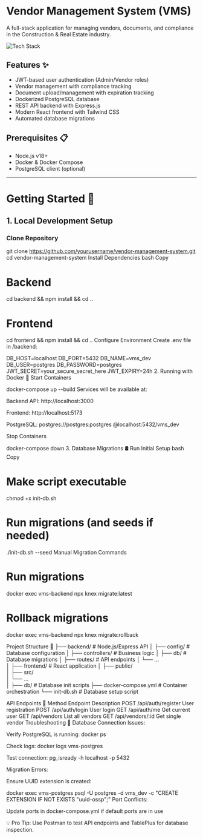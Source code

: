 # Vendor Management System (VMS)

A full-stack application for managing vendors, documents, and compliance in the Construction & Real Estate industry.

![Tech Stack](https://img.shields.io/badge/tech_stack-Node.js_|_React_|_PostgreSQL_|_Docker-success)

## Features ✨
- JWT-based user authentication (Admin/Vendor roles)
- Vendor management with compliance tracking
- Document upload/management with expiration tracking
- Dockerized PostgreSQL database
- REST API backend with Express.js
- Modern React frontend with Tailwind CSS
- Automated database migrations

## Prerequisites 📋
- Node.js v18+
- Docker & Docker Compose
- PostgreSQL client (optional)

---

# Getting Started 🚀

## 1. Local Development Setup

### Clone Repository

git clone https://github.com/yourusername/vendor-management-system.git
cd vendor-management-system
Install Dependencies
bash
Copy
# Backend
cd backend && npm install && cd ..

# Frontend
cd frontend && npm install && cd ..
Configure Environment
Create .env file in /backend:


DB_HOST=localhost
DB_PORT=5432
DB_NAME=vms_dev
DB_USER=postgres
DB_PASSWORD=postgres
JWT_SECRET=your_secure_secret_here
JWT_EXPIRY=24h
2. Running with Docker 🐳
Start Containers

docker-compose up --build
Services will be available at:

Backend API: http://localhost:3000

Frontend: http://localhost:5173

PostgreSQL: postgres://postgres:postgres @localhost:5432/vms_dev

Stop Containers

docker-compose down
3. Database Migrations 🛢️
Run Initial Setup
bash
Copy
# Make script executable
chmod +x init-db.sh

# Run migrations (and seeds if needed)
./init-db.sh --seed
Manual Migration Commands

# Run migrations
docker exec vms-backend npx knex migrate:latest

# Rollback migrations
docker exec vms-backend npx knex migrate:rollback

Project Structure 📂
├── backend/              # Node.js/Express API
│   ├── config/          # Database configuration
│   ├── controllers/     # Business logic
│   ├── db/              # Database migrations
│   ├── routes/          # API endpoints
│   └── ...             
│
├── frontend/            # React application
│   ├── public/         
│   ├── src/            
│   └── ...             
│
├── db/                  # Database init scripts
├── docker-compose.yml   # Container orchestration
└── init-db.sh           # Database setup script

API Endpoints 🔌
Method	Endpoint	Description
POST	/api/auth/register	User registration
POST	/api/auth/login	User login
GET	/api/auth/me	Get current user
GET	/api/vendors	List all vendors
GET	/api/vendors/:id	Get single vendor
Troubleshooting 🔧
Database Connection Issues:

Verify PostgreSQL is running: docker ps

Check logs: docker logs vms-postgres

Test connection: pg_isready -h localhost -p 5432

Migration Errors:

Ensure UUID extension is created:

docker exec vms-postgres psql -U postgres -d vms_dev -c "CREATE EXTENSION IF NOT EXISTS \"uuid-ossp\";"
Port Conflicts:

Update ports in docker-compose.yml if default ports are in use

💡 Pro Tip: Use Postman to test API endpoints and TablePlus for database inspection.